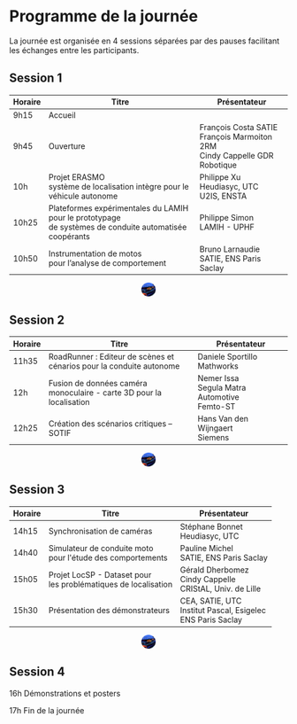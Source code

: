 # Programme de la journée

La journée est organisée en 4 sessions séparées par des pauses facilitant les échanges entre les participants.

## Session 1

Horaire | Titre | Présentateur
--- | --- | --- 
9h15 | Accueil
9h45 | Ouverture | François Costa SATIE <br> François Marmoiton 2RM <br> Cindy Cappelle GDR Robotique
10h | Projet ERASMO <br> système de localisation intègre pour le véhicule autonome | Philippe Xu <br> Heudiasyc, UTC <br> U2IS, ENSTA
10h25 | Plateformes expérimentales du LAMIH pour le prototypage  <br> de systèmes de conduite automatisée coopérants | Philippe Simon <br> LAMIH - UPHF
10h50 | Instrumentation de motos  <br> pour l’analyse de comportement | Bruno Larnaudie <br> SATIE, ENS Paris Saclay

<img 
    style="display: block; 
           margin-left: auto;
           margin-right: auto;
           width: 5%;"
    src="images/logo_CVAPS.png" 
    alt="logo course de voitures autonomes">
</img>

## Session 2

Horaire | Titre | Présentateur
--- | --- | --- 
11h35 | RoadRunner : Editeur de scènes et  <br> cénarios pour la conduite autonome | Daniele Sportillo <br> Mathworks
12h | Fusion de données caméra  <br> monoculaire - carte 3D pour la localisation | Nemer Issa <br> Segula Matra Automotive <br> Femto-ST
12h25 | Création des scénarios critiques – SOTIF | Hans Van den Wijngaert <br> Siemens

<img 
    style="display: block; 
           margin-left: auto;
           margin-right: auto;
           width: 5%;"
    src="images/logo_CVAPS.png" 
    alt="logo course de voitures autonomes">
</img>

## Session 3

Horaire | Titre | Présentateur
--- | --- | --- 
14h15 | Synchronisation de caméras | Stéphane Bonnet <br> Heudiasyc, UTC
14h40 | Simulateur de conduite moto  <br> pour l'étude des comportements | Pauline Michel <br> SATIE, ENS Paris Saclay
15h05 | Projet LocSP - Dataset pour  <br> les problématiques de localisation | Gérald Dherbomez  <br> Cindy Cappelle  <br> CRIStAL, Univ. de Lille
15h30 | Présentation des démonstrateurs | CEA, SATIE, UTC  <br> Institut Pascal, Esigelec  <br> ENS Paris Saclay

<img 
    style="display: block; 
           margin-left: auto;
           margin-right: auto;
           width: 5%;"
    src="images/logo_CVAPS.png" 
    alt="logo course de voitures autonomes">
</img>

## Session 4

16h Démonstrations et posters

17h Fin de la journée




